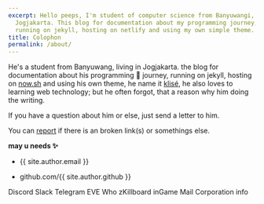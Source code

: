 ```yaml
---
excerpt: Hello peeps, I'm student of computer science from Banyuwangi, living in
  Jogjakarta. This blog for documentation about my programming journey,
  running on jekyll, hosting on netlify and using my own simple theme.
title: Colophon
permalink: /about/
---
```


He's a student from Banyuwang, living in Jogjakarta. the blog for documentation about his programming 🎒 journey, running on jekyll, hosting on [now.sh](http://now.sh) and using his own theme, he name it <a href="https://github.com/piharpi/jekyll-klise" target="_blank" rel="noopener">klisé</a>, he also loves to learning web technology; but he often forgot, that a reason why him doing the writing.


If you have a question about him or else, just send a letter to him.


You can [report](http://github.com/piharpi/jekyll-klise/issues/new) if there is an broken link(s) or somethings else.


**may u needs ✨**


* {{ site.author.email }}

* github.com/{{ site.author.github }}

Discord Slack Telegram EVE Who zKillboard inGame Mail Corporation info